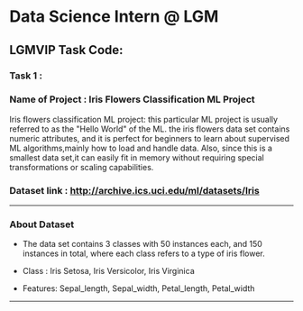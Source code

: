 # Data Science Intern @ LGM
## LGMVIP Task Code: 
### Task 1 :  
### Name of Project : Iris Flowers Classification ML Project
Iris flowers classification ML project: this particular ML project is usually referred to as the "Hello World" of the ML. the iris flowers data set contains numeric attributes,
and it is perfect for beginners to learn about supervised ML algorithms,mainly how to load and handle data. Also, since this is a smallest data set,it can easily fit in memory
without requiring special transformations or scaling capabilities. 

### Dataset link : http://archive.ics.uci.edu/ml/datasets/Iris

---
### About Dataset 
- The data set contains 3 classes with 50 instances each, and 150 instances in total, where each class refers to a type of iris flower.

- Class : Iris Setosa, Iris Versicolor, Iris Virginica

- Features: Sepal_length, Sepal_width, Petal_length, Petal_width
---
